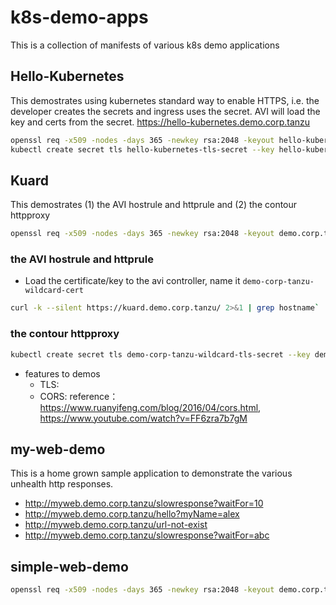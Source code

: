 # k8s-demo-apps
This is a collection of manifests of various k8s demo applications

## Hello-Kubernetes
This demostrates using kubernetes standard way to enable HTTPS, i.e. the developer creates the secrets and ingress uses the secret.  AVI will load the key and certs from the secret. 
https://hello-kubernetes.demo.corp.tanzu
 
```bash
openssl req -x509 -nodes -days 365 -newkey rsa:2048 -keyout hello-kubernetes.demo.corp.tanzu.key -out hello-kubernetes.demo.corp.tanzu.crt -subj "/CN=hello-kubernetes.demo.corp.tanzu/O=VMware/"
kubectl create secret tls hello-kubernetes-tls-secret --key hello-kubernetes.demo.corp.tanzu.key --cert hello-kubernetes.demo.corp.tanzu.crt
```

## Kuard
This demostrates (1) the AVI hostrule and httprule and (2) the contour httpproxy
```bash
openssl req -x509 -nodes -days 365 -newkey rsa:2048 -keyout demo.corp.tanzu.key -out demo.corp.tanzu.crt -subj "/CN=*.demo.corp.tanzu/O=VMware/"`
```

### the AVI hostrule and httprule
- Load the certificate/key to the avi controller, name it `demo-corp-tanzu-wildcard-cert`
```bash
curl -k --silent https://kuard.demo.corp.tanzu/ 2>&1 | grep hostname`
```

### the contour httpproxy
```bash
kubectl create secret tls demo-corp-tanzu-wildcard-tls-secret --key demo.corp.tanzu.key --cert demo.corp.tanzu.crt`
```

- features to demos
    - TLS:
    - CORS: reference：https://www.ruanyifeng.com/blog/2016/04/cors.html, https://www.youtube.com/watch?v=FF6zra7b7gM


## my-web-demo
This is a home grown sample application to demonstrate the various unhealth http responses. 
- http://myweb.demo.corp.tanzu/slowresponse?waitFor=10
- http://myweb.demo.corp.tanzu/hello?myName=alex
- http://myweb.demo.corp.tanzu/url-not-exist
- http://myweb.demo.corp.tanzu/slowresponse?waitFor=abc


## simple-web-demo
```bash
openssl req -x509 -nodes -days 365 -newkey rsa:2048 -keyout demo.corp.tanzu.key -out demo.corp.tanzu.crt -subj "/CN=*.demo.corp.tanzu/O=VMware/"
```

